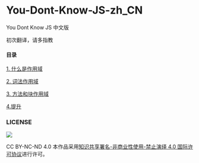 # You-Dont-Know-JS-zh_CN
You Dont Know JS 中文版

初次翻译，请多指教



#### 目录

[1. 什么是作用域](./ch1.md)

[2. 词法作用域](./ch2.md)

[3. 方法和块作用域](ch3.md)

[4.提升](ch4.md)








### LICENSE

[![](https://i.creativecommons.org/l/by-nc-nd/4.0/88x31.png)](http://creativecommons.org/licenses/by-nc-nd/4.0/)

CC BY-NC-ND 4.0
本作品采用[知识共享署名-非商业性使用-禁止演绎 4.0 国际许可协议](./LICENSE)进行许可。
